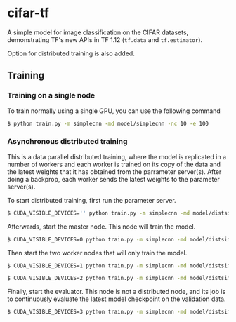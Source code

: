 # cifar-tf
A simple model for image classification on the CIFAR datasets, demonstrating TF's new APIs in TF 1.12 (`tf.data` and `tf.estimator`).

Option for distributed training is also added.

## Training

### Training on a single node
To train normally using a single GPU, you can use the following command

```bash
$ python train.py -m simplecnn -md model/simplecnn -nc 10 -e 100
```

### Asynchronous distributed training
This is a data parallel distributed training, where the model is replicated in a number of workers and each worker is trained on its copy of the data and the latest weights that it has obtained from the parrameter server(s). After doing a backprop, each worker sends the latest weights to the parameter server(s).

To start distributed training, first run the parameter server.
```bash
$ CUDA_VISIBLE_DEVICES='' python train.py -m simplecnn -md model/distsimplecnn -nc 10 -e 100 --distributed --dist-type ps --ps-count 1 --worker-count 2 --dist-start-port 7000 --ps-index 0
```

Afterwards, start the master node. This node will train the model.
```bash
$ CUDA_VISIBLE_DEVICES=0 python train.py -m simplecnn -md model/distsimplecnn -nc 10 -e 100 --distributed --dist-type master --ps-count 1 --worker-count 2 --dist-start-port 7000
```

Then start the two worker nodes that will only train the model.
```bash
$ CUDA_VISIBLE_DEVICES=1 python train.py -m simplecnn -md model/distsimplecnn -nc 10 -e 100 --distributed --dist-type worker --ps-count 1 --worker-count 2 --dist-start-port 7000 --worker-index 0

$ CUDA_VISIBLE_DEVICES=2 python train.py -m simplecnn -md model/distsimplecnn -nc 10 -e 100 --distributed --dist-type worker --ps-count 1 --worker-count 2 --dist-start-port 7000 --worker-index 1
```

Finally, start the evaluator. This node is not a distributed node, and its job is to continuously evaluate the latest model checkpoint on the validation data.
```bash
$ CUDA_VISIBLE_DEVICES=3 python train.py -m simplecnn -md model/distsimplecnn -nc 10 -e 100 --distributed --dist-type evaluator --ps-count 1 --worker-count 2 --dist-start-port 7000
```
